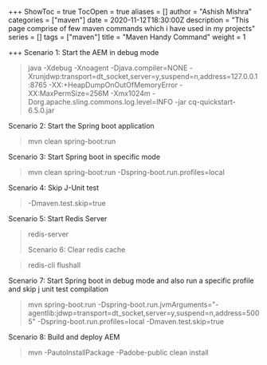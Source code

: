 +++
ShowToc = true
TocOpen = true
aliases = []
author = "Ashish Mishra"
categories = ["maven"]
date = 2020-11-12T18:30:00Z
description = "This page comprise of few maven commands which i have used in my projects"
series = []
tags = ["maven"]
title = "Maven Handy Command"
weight = 1

+++
Scenario 1: Start the AEM in debug mode

> java -Xdebug -Xnoagent -Djava.compiler=NONE -Xrunjdwp:transport=dt_socket,server=y,suspend=n,address=127.0.0.1:8765 -XX:+HeapDumpOnOutOfMemoryError -XX:MaxPermSize=256M -Xmx1024m -Dorg.apache.sling.commons.log.level=INFO -jar cq-quickstart-6.5.0.jar

Scenario 2: Start the Spring boot application 

> mvn clean spring-boot:run

Scenario 3: Start Spring boot in specific mode

> mvn clean spring-boot:run -Dspring-boot.run.profiles=local

Scenario 4: Skip J-Unit test

> -Dmaven.test.skip=true

Scenario 5: Start Redis Server

> redis-server
>
> Scenario 6: Clear redis cache

> redis-cli flushall

Scenario 7: Start Spring boot in debug mode and also run a specific profile and skip j unit test compilation 

> mvn spring-boot:run -Dspring-boot.run.jvmArguments="-agentlib:jdwp=transport=dt_socket,server=y,suspend=n,address=5005" -Dspring-boot.run.profiles=local -Dmaven.test.skip=true

Scenario 8: Build and deploy AEM

> mvn -PautoInstallPackage -Padobe-public clean install